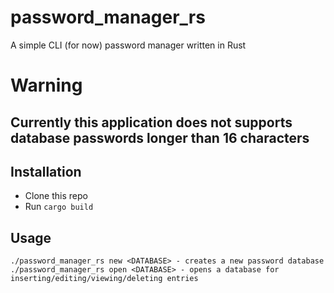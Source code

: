 password_manager_rs
======
A simple CLI (for now) password manager written in Rust

# Warning
## Currently this application does not supports database passwords longer than 16 characters

## Installation
* Clone this repo
* Run ```cargo build```

## Usage
```
./password_manager_rs new <DATABASE> - creates a new password database
./password_manager_rs open <DATABASE> - opens a database for inserting/editing/viewing/deleting entries
```
